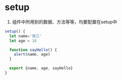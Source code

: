 
# setup 
1. 组件中所用到的数据、方法等等，均要配置在setup中
```js
setup() {
  let name='张三'
  let age = 18

  function sayHello() {
    alert(name, age)
  }

  export {name, age, sayHello}
}
```